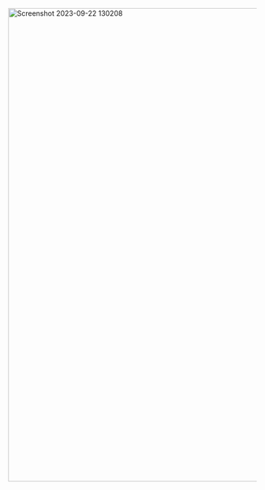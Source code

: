 <img width="960" alt="Screenshot 2023-09-22 130208" src="https://github.com/gunggpermanaa/informatika/assets/144643400/442b2276-6c55-4924-a2f2-563797877c81">
